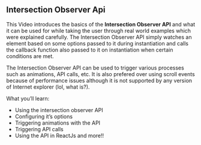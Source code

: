 ## Intersection Observer Api

This Video introduces the basics of the **Intersection Observer API** and what it can be used for while taking the user through real world examples which were explained carefully. The Intersection Observer API simply watches an element based on some options passed to it during instantiation and calls the callback function also passed to it on instantiation when certain conditions are met.

The Intersection Observer API can be used to trigger various processes such as animations, API calls, etc. It is also prefered over using scroll events because of performance issues although it is not supported by any version of Internet explorer (lol, what is?).

What you’ll learn:
- Using the intersection observer API
- Configuring it’s options
- Triggering animations with the API 
- Triggering API calls
- Using the API in ReactJs and more!!
